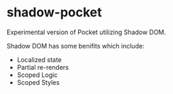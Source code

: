 
# shadow-pocket

Experimental version of Pocket utilizing Shadow DOM.

Shadow DOM has some benifits which include:
+ Localized state
+ Partial re-renders
+ Scoped Logic
+ Scoped Styles
